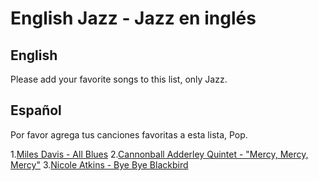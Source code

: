﻿
# English Jazz - Jazz en inglés

## English
Please add your favorite songs to this list, only Jazz. 

## Español
Por favor agrega tus canciones favoritas a esta lista, Pop.

1.[Miles Davis - All Blues](https://www.youtube.com/watch?v=-488UORrfJ0)
2.[Cannonball Adderley Quintet - "Mercy, Mercy, Mercy"](https://www.youtube.com/watch?v=s4rXEKtC8iY)
3.[Nicole Atkins - Bye Bye Blackbird](https://www.youtube.com/watch?v=RjpY_86AFwI)